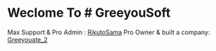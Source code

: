 # Weclome To # GreeyouSoft 
Max Support & Pro Admin : [RikutoSama](https://github.com/rikutosama)
Pro Owner & built a company: [Greeyouate_2](https://github.com/greeyouate2)
